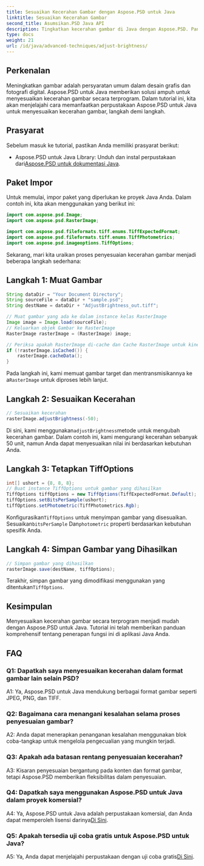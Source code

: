 ```yaml
---
title: Sesuaikan Kecerahan Gambar dengan Aspose.PSD untuk Java
linktitle: Sesuaikan Kecerahan Gambar
second_title: Asumsikan.PSD Java API
description: Tingkatkan kecerahan gambar di Java dengan Aspose.PSD. Panduan langkah demi langkah untuk menyesuaikan kecerahan gambar secara terprogram.
type: docs
weight: 21
url: /id/java/advanced-techniques/adjust-brightness/
---
```

## Perkenalan

Meningkatkan gambar adalah persyaratan umum dalam desain grafis dan fotografi digital. Aspose.PSD untuk Java memberikan solusi ampuh untuk menyesuaikan kecerahan gambar secara terprogram. Dalam tutorial ini, kita akan menjelajahi cara memanfaatkan perpustakaan Aspose.PSD untuk Java untuk menyesuaikan kecerahan gambar, langkah demi langkah.

## Prasyarat

Sebelum masuk ke tutorial, pastikan Anda memiliki prasyarat berikut:

-  Aspose.PSD untuk Java Library: Unduh dan instal perpustakaan dari[Aspose.PSD untuk dokumentasi Java](https://reference.aspose.com/psd/java/).

## Paket Impor

Untuk memulai, impor paket yang diperlukan ke proyek Java Anda. Dalam contoh ini, kita akan menggunakan yang berikut ini:

```java
import com.aspose.psd.Image;
import com.aspose.psd.RasterImage;

import com.aspose.psd.fileformats.tiff.enums.TiffExpectedFormat;
import com.aspose.psd.fileformats.tiff.enums.TiffPhotometrics;
import com.aspose.psd.imageoptions.TiffOptions;
```

Sekarang, mari kita uraikan proses penyesuaian kecerahan gambar menjadi beberapa langkah sederhana:

## Langkah 1: Muat Gambar

```java
String dataDir = "Your Document Directory";
String sourceFile = dataDir + "sample.psd";
String destName = dataDir + "AdjustBrightness_out.tiff";

// Muat gambar yang ada ke dalam instance kelas RasterImage
Image image = Image.load(sourceFile);
// Keluarkan objek Gambar ke RasterImage
RasterImage rasterImage = (RasterImage) image;

// Periksa apakah RasterImage di-cache dan Cache RasterImage untuk kinerja yang lebih baik
if (!rasterImage.isCached()) {
    rasterImage.cacheData();
}
```

 Pada langkah ini, kami memuat gambar target dan mentransmisikannya ke a`RasterImage` untuk diproses lebih lanjut.

## Langkah 2: Sesuaikan Kecerahan

```java
// Sesuaikan kecerahan
rasterImage.adjustBrightness(-50);
```

 Di sini, kami menggunakan`adjustBrightness`metode untuk mengubah kecerahan gambar. Dalam contoh ini, kami mengurangi kecerahan sebanyak 50 unit, namun Anda dapat menyesuaikan nilai ini berdasarkan kebutuhan Anda.

## Langkah 3: Tetapkan TiffOptions

```java
int[] ushort = {8, 8, 8};
// Buat instance TiffOptions untuk gambar yang dihasilkan
TiffOptions tiffOptions = new TiffOptions(TiffExpectedFormat.Default);
tiffOptions.setBitsPerSample(ushort);
tiffOptions.setPhotometric(TiffPhotometrics.Rgb);
```

 Konfigurasikan`TiffOptions` untuk menyimpan gambar yang disesuaikan. Sesuaikan`bitsPerSample` Dan`photometric` properti berdasarkan kebutuhan spesifik Anda.

## Langkah 4: Simpan Gambar yang Dihasilkan

```java
// Simpan gambar yang dihasilkan
rasterImage.save(destName, tiffOptions);
```

 Terakhir, simpan gambar yang dimodifikasi menggunakan yang ditentukan`TiffOptions`.

## Kesimpulan

Menyesuaikan kecerahan gambar secara terprogram menjadi mudah dengan Aspose.PSD untuk Java. Tutorial ini telah memberikan panduan komprehensif tentang penerapan fungsi ini di aplikasi Java Anda.

## FAQ

### Q1: Dapatkah saya menyesuaikan kecerahan dalam format gambar lain selain PSD?

A1: Ya, Aspose.PSD untuk Java mendukung berbagai format gambar seperti JPEG, PNG, dan TIFF.

### Q2: Bagaimana cara menangani kesalahan selama proses penyesuaian gambar?

A2: Anda dapat menerapkan penanganan kesalahan menggunakan blok coba-tangkap untuk mengelola pengecualian yang mungkin terjadi.

### Q3: Apakah ada batasan rentang penyesuaian kecerahan?

A3: Kisaran penyesuaian bergantung pada konten dan format gambar, tetapi Aspose.PSD memberikan fleksibilitas dalam penyesuaian.

### Q4: Dapatkah saya menggunakan Aspose.PSD untuk Java dalam proyek komersial?

 A4: Ya, Aspose.PSD untuk Java adalah perpustakaan komersial, dan Anda dapat memperoleh lisensi darinya[Di Sini](https://purchase.aspose.com/buy).

### Q5: Apakah tersedia uji coba gratis untuk Aspose.PSD untuk Java?

 A5: Ya, Anda dapat menjelajahi perpustakaan dengan uji coba gratis[Di Sini](https://releases.aspose.com/).